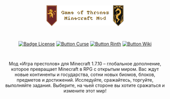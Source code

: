 <div align = "center">

<br>

![Logo]

<br>

[![Badge License]][License]
[![Button Curse]][Curse]
[![Button Rinth]][Rinth]
[![Button Wiki]][Wiki]

<br>

</div>

<div align = "center">

Мод «Игра престолов» для Minecraft 1.7.10 – глобальное дополнение, которое превращает Minecraft в RPG c открытым миром. Вас
ждут новые континенты и государства, сотни новых биомов, блоков, предметов и достижений. Исследуйте, сражайтесь, торгуйте,
выполняйте задания. Выберите, на чьей стороне вы хотите сражаться и измените этот мир!

</div>

<!----------------------------------------------------------------------------->

[License]: LICENSE

[Curse]: https://www.curseforge.com/minecraft/mc-mods/gotminecraftmod

[Rinth]: https://modrinth.com/mod/gotminecraftmod

[Logo]: src/main/resources/assets/got/textures/logo.png

[Wiki]: https://gotminecraftmod.fandom.com/ru

[Badge License]: https://img.shields.io/badge/License-GPL_3-0167a0.svg?style=for-the-badge&labelColor=blue

[Button Curse]: https://img.shields.io/badge/Download-f16436.svg?style=for-the-badge&logoColor=white&logo=CurseForge

[Button Rinth]: https://img.shields.io/badge/Download-f16436.svg?style=for-the-badge&color=green&logoColor=white&logo=Modrinth

[Button Wiki]: https://img.shields.io/badge/Wiki-FA005A.svg?style=for-the-badge&logoColor=white&logo=Fandom
